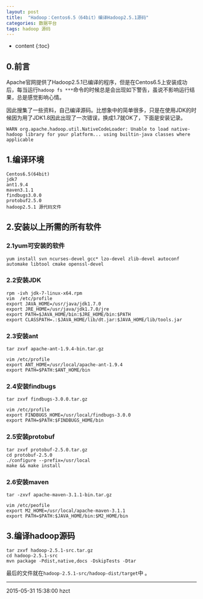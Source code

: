 ```yaml
---
layout: post
title:  "Hadoop：Centos6.5（64bit）编译Hadoop2.5.1源码"
categories: 数据平台
tags: hadoop 源码
---
```


* content
{:toc}


## 0.前言

Apache官网提供了Hadoop2.5.1已编译的程序，但是在Centos6.5上安装成功后，每当运行`hadoop fs ***`命令的时候总是会出现如下警告，虽说不影响运行结果，总是感觉影响心情。

因此搜集了一些资料，自己编译源码。比想象中的简单很多，只是在使用JDK的时候因为用了JDK1.8因此出现了一次错误，换成1.7就OK了，下面是安装记录。




```
WARN org.apache.hadoop.util.NativeCodeLoader: Unable to load native-hadoop library for your platform... using builtin-java classes where applicable
```

## 1.编译环境

```
Centos6.5(64bit)      
jdk7      
ant1.9.4  
maven3.1.1  
findbugs3.0.0  
protobuf2.5.0  
hadoop2.5.1 源代码文件  
```

## 2.安装以上所需的所有软件
### 2.1yum可安装的软件
```
yum install svn ncurses-devel gcc* lzo-devel zlib-devel autoconf automake libtool cmake openssl-devel
```
### 2.2安装JDK

```
rpm -ivh jdk-7-linux-x64.rpm  
vim  /etc/profile  
export JAVA_HOME=/usr/java/jdk1.7.0  
export JRE_HOME=/usr/java/jdk1.7.0/jre  
export PATH=$JAVA_HOME/bin:$JRE_HOME/bin:$PATH  
export CLASSPATH=.:$JAVA_HOME/lib/dt.jar:$JAVA_HOME/lib/tools.jar
```

### 2.3安装ant

```
tar zxvf apache-ant-1.9.4-bin.tar.gz  

vim /etc/profile  
export ANT_HOME=/usr/local/apache-ant-1.9.4  
export PATH=$PATH:$ANT_HOME/bin
```


### 2.4安装findbugs

```
tar zxvf findbugs-3.0.0.tar.gz  

vim /etc/profile  
export FINDBUGS_HOME=/usr/local/findbugs-3.0.0  
export PATH=$PATH:$FINDBUGS_HOME/bin  
```

### 2.5安装protobuf

```
tar zxvf protobuf-2.5.0.tar.gz  
cd protobuf-2.5.0  
./configure --prefix=/usr/local  
make && make install  
```

### 2.6安装maven

```
tar -zxvf apache-maven-3.1.1-bin.tar.gz  

vim /etc/peofile  
export M2_HOME=/usr/local/apache-maven-3.1.1  
export PATH=$PATH:$JAVA_HOME/bin:$M2_HOME/bin  
```

## 3.编译hadoop源码

```
tar zxvf hadoop-2.5.1-src.tar.gz  
cd hadoop-2.5.1-src  
mvn package -Pdist,native,docs -DskipTests -Dtar
```

最后的文件就在`hadoop-2.5.1-src/hadoop-dist/target`中 。

***
2015-05-31 15:38:00 hzct
